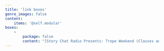 ```yaml
---
title: 'link boxes'
genre_images: false
content:
    items: '@self.modular'
boxes:
    -
        package: false
        content: "[Story Chat Radio Presents: Trope Weekend (Classes and Workshops)](https://www.storychatradio.com/trope-weekend)\n\n[Monthly Writing Tips Round-Up](https://booklighteditorial.com/blog)\n\n[Light Up Voices](https://booklighteditorial.com/blog/light-up-voices)\n\n[Editing Services](https://booklighteditorial.com/services)\n\n[Contact](https://booklighteditorial.com/contact)\n\n[Story Chat Radio](https://www.storychatradio.com/)\n\n[Newsletter Sign-Up and Free Self-Editing Workbook](https://booklighteditorial.us15.list-manage.com/subscribe?u=41cbd1b3120b5a7852e2b113c&id=2186454ed1)\n"
---
```


